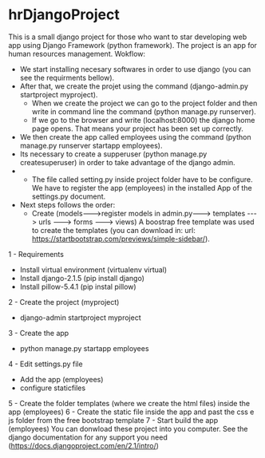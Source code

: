 # hrDjangoProject
This is a small django project for those who want to star developing web app using Django Framework (python framework).
The project is an app for human resources management. 
Wokflow:
  - We start installing necesary softwares in order to use django (you can see the requirments bellow).
  - After that, we create the projet using the command (django-admin.py startproject myproject).
    - When we create the project we can go to the project folder and then write in command line the command (python manage.py runserver).
    - If we go to the browser and write (localhost:8000) the django home page opens. That means your project has been set up correctly.
  - We then create the app called employees using the command (python manage.py runserver startapp employees).
  - Its necessary to create a supperuser (python manage.py createsuperuser) in order to take advantage of the django admin.
  - - The file called setting.py inside project folder have to be configure. We have to register the app (employees) in the installed App of the settings.py document.
  - Next steps follows the order:
    - Create (models--->register models in admin.py---> templates ---> urls ---> forms ---> views)
A boostrap free template was used to create the templates (you can download in: url: https://startbootstrap.com/previews/simple-sidebar/).
   
1 - Requirements
  - Install virtual environment (virtualenv virtual)
  - Install django-2.1.5 (pip install django)
  - Install pillow-5.4.1 (pip instal pillow)

2 - Create the project (myproject)
  - django-admin startproject myproject
  
3 - Create the app
  - python manage.py startapp employees

4 - Edit settings.py file
  - Add the app (employees)
  - configure staticfiles

5 - Create the folder templates (where we create the html files) inside the app (employees) 
6 - Create the static file inside the app and past the css e js folder from the free bootstrap template
7 - Start build the app (employees)
You can donwload these project into you computer.
See the django documentation for any support you need (https://docs.djangoproject.com/en/2.1/intro/)


